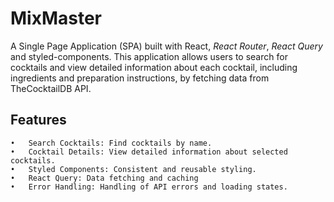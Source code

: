 # MixMaster

A Single Page Application (SPA) built with React, _React Router_, _React Query_ and styled-components. This application allows users to search for cocktails and view detailed information about each cocktail, including ingredients and preparation instructions, by fetching data from TheCocktailDB API.

## Features

    •	Search Cocktails: Find cocktails by name.
    •	Cocktail Details: View detailed information about selected cocktails.
    •	Styled Components: Consistent and reusable styling.
    •   React Query: Data fetching and caching
    •	Error Handling: Handling of API errors and loading states.
